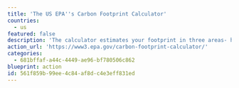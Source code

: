 ```yaml
---
title: 'The US EPA''s Carbon Footprint Calculator'
countries:
  - us
featured: false
description: 'The calculator estimates your footprint in three areas- home energy, transportation and waste. Everyone''s carbon footprint is different depending on their location, habits, and personal choices.'
action_url: 'https://www3.epa.gov/carbon-footprint-calculator/'
categories:
  - 681bffaf-a44c-4449-ae96-bf780506c862
blueprint: action
id: 561f859b-99ee-4c84-af8d-c4e3eff831ed
---
```

